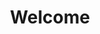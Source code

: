 ---
title: Welcome
templateKey: index
carousel:
  - imageUrl: img/chair-exercises-for-seniors.jpg
    text: >-
      Take part in our fun-filled exercise classes run by our fully qualified
      instructors.
  - imageUrl: img/walking.jpeg
    text: Join us on one of our easy and local walks
  - imageUrl: img/cafe.jpeg
    text: Come along to our monthly relaxed and informal social evenings.
  - imageUrl: /img/whitby.jpeg
    text: Join one of our affordable day trips.
---